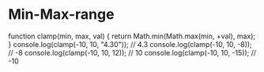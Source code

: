 # Min-Max-range
 

function clamp(min, max, val) {
 return Math.min(Math.max(min, +val), max);
}
console.log(clamp(-10, 10, "4.30")); // 4.3
console.log(clamp(-10, 10, -8)); // -8
console.log(clamp(-10, 10, 12)); // 10
console.log(clamp(-10, 10, -15)); // -10
